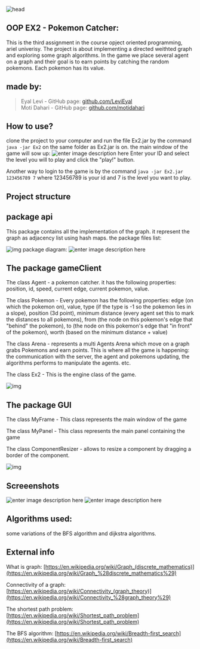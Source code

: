 
![head](https://25.media.tumblr.com/a1e87d2030a73aee16661e8807da6c1d/tumblr_mkhnmmFwaA1rxvkeso1_500.gif)


## OOP EX2 - Pokemon Catcher:
This is the third assignment in the course opject oriented programming, ariel univerisy.
The project is about implementing a directed weithted graph and exploring some graph algorithms.
In the game we place several agent on a graph and their goal is to earn points by catching the random pokemons.
Each pokemon has its value.

## made by:
> Eyal Levi - GitHub page: [github.com/LeviEyal](github.com/LeviEyal)  
> Moti Dahari - GitHub page: [github.com/motidahari](github.com/motidahari)

## How to use?
clone the project to your computer and run the file Ex2.jar by the command `java -jar Ex2` on the same folder as Ex2.jar is on.
the main window of the game will sow up:
![enter image description here](https://i.paste.pics/8d6a502dc74bf155be1503eed6825784.png)
Enter your ID and select the level you will to play and click the "play!" button.

Another way to login to the game is by the command `java -jar Ex2.jar 123456789 7` where 123456789 is your id and 7 is the level you want to play. 
## Project structure

## package api
This package contains all the implementation of the graph.
it represent the graph as adjacency list using hash maps.
 the package files list:

![img](https://i.paste.pics/5f95e39de017ccee8c03ba3cd987aef1.png)
package diagram:
![enter image description here](https://i.paste.pics/a8d3d2e83353cacd8c4e194380f84700.png)

## The package gameClient
The class Agent - a pokemon catcher. it has the following properties: position, id, speed, current edge, current pokemon, value.

The class Pokemon - Every pokemon has the following properties: edge (on which the pokemon on), value, type (if the type is -1 so the pokemon lies in a slope), position (3d point), minimum distance (every agent set this to mark the distances to all pokemons), from (the node on this pokemon's edge that "behind" the pokemon), to (the node on this pokemon's edge that "in front" of the pokemon), worth (based on the minimum distance + value)

The class Arena - represents a multi Agents Arena which move on a graph grabs Pokemons and earn points. This is where all the game is happening: the communication with the server, the agent and pokemons updating, the algorithms performs to manipulate the agents. etc.

The class Ex2 - This is the engine class of the game.

![img](https://i.paste.pics/55a1ddffc1ba282d8a18dd8a31683f2f.png)

## The package GUI
The class MyFrame - This class represents the main window of the game

The class MyPanel - This class represents the main panel containing the game

The class ComponentResizer  - allows to resize a component by dragging a border of the component.

![img](https://i.paste.pics/3aa139a8e89a9512d4f70cb083f083b1.png)

## Screeenshots
![enter image description here](https://i.paste.pics/8c4d6603dc096cc880bdcb3f72a546db.png)
![enter image description here](https://i.paste.pics/409c154b914c8923b082081188273f73.png)

## Algorithms used:
some variations of the BFS algorithm and dijkstra algorithms.

## External info
What is graph: [https://en.wikipedia.org/wiki/Graph_(discrete_mathematics)](https://en.wikipedia.org/wiki/Graph_%28discrete_mathematics%29)

Connectivity of a graph: [https://en.wikipedia.org/wiki/Connectivity_(graph_theory)](https://en.wikipedia.org/wiki/Connectivity_%28graph_theory%29)

The shortest path problem: [https://en.wikipedia.org/wiki/Shortest_path_problem](https://en.wikipedia.org/wiki/Shortest_path_problem)

The BFS algorithm: [https://en.wikipedia.org/wiki/Breadth-first_search](https://en.wikipedia.org/wiki/Breadth-first_search)
